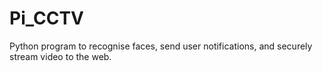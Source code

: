 # Pi_CCTV
Python program to recognise faces, send user notifications, and securely stream video to the web.
